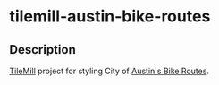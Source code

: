 tilemill-austin-bike-routes
======================

Description
----------------------
[TileMill](http://www.mapbox.com/tilemill/) project for styling City of [Austin's Bike Routes](ftp://ftp.ci.austin.tx.us/GIS-Data/Regional/transportation/bike_routes.html).
